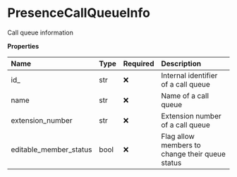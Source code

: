 # PresenceCallQueueInfo

Call queue information

**Properties**

| Name                   | Type | Required | Description                                     |
| :--------------------- | :--- | :------- | :---------------------------------------------- |
| id\_                   | str  | ❌       | Internal identifier of a call queue             |
| name                   | str  | ❌       | Name of a call queue                            |
| extension_number       | str  | ❌       | Extension number of a call queue                |
| editable_member_status | bool | ❌       | Flag allow members to change their queue status |

<!-- This file was generated by liblab | https://liblab.com/ -->
